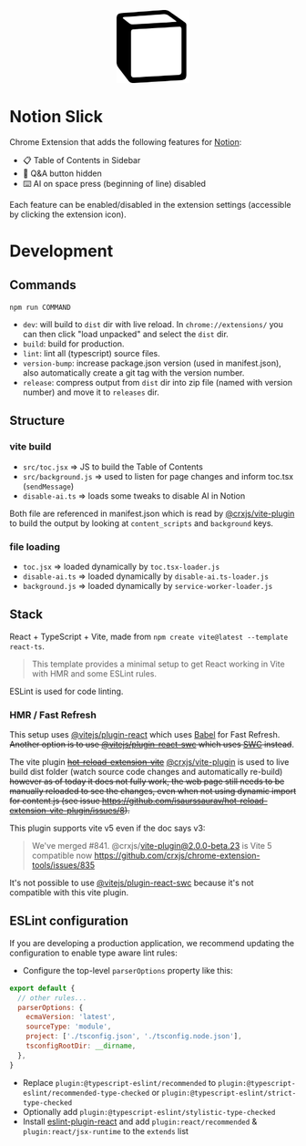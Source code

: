 <p align="center">
	<img src="logo.svg" alt="notion-slick-logo" width="128"/>
</p>

# Notion Slick

Chrome Extension that adds the following features for [Notion](https://www.notion.so/):
- 📋 Table of Contents in Sidebar
- 🚫 Q&A button hidden
- ⌨️ AI on space press (beginning of line) disabled

Each feature can be enabled/disabled in the extension settings (accessible by clicking the extension icon).

# Development

## Commands

`npm run COMMAND`

- `dev`: will build to `dist` dir with live reload. In `chrome://extensions/` you can then click "load unpacked" and select the `dist` dir.
- `build`: build for production.
- `lint`: lint all (typescript) source files.
- `version-bump`: increase package.json version (used in manifest.json), also automatically create a git tag with the version number.
- `release`: compress output from `dist` dir into zip file (named with version number) and move it to `releases` dir.

## Structure

### vite build

- `src/toc.jsx` => JS to build the Table of Contents
- `src/background.js` => used to listen for page changes and inform toc.tsx (`sendMessage`)
- `disable-ai.ts` => loads some tweaks to disable AI in Notion

Both file are referenced in manifest.json which is read by [@crxjs/vite-plugin](https://github.com/crxjs/chrome-extension-tools) to build the output by looking at `content_scripts` and `background` keys.

### file loading

- `toc.jsx` => loaded dynamically by `toc.tsx-loader.js`
- `disable-ai.ts` => loaded dynamically by `disable-ai.ts-loader.js`
- `background.js` => loaded dynamically by `service-worker-loader.js`

## Stack
 
React + TypeScript + Vite, made from `npm create vite@latest --template react-ts`.

> This template provides a minimal setup to get React working in Vite with HMR and some ESLint rules.

ESLint is used for code linting.

### HMR / Fast Refresh

This setup uses [@vitejs/plugin-react](https://github.com/vitejs/vite-plugin-react/blob/main/packages/plugin-react/README.md) which uses [Babel](https://babeljs.io/) for Fast Refresh. ~~Another option is to use [@vitejs/plugin-react-swc](https://github.com/vitejs/vite-plugin-react-swc) which uses [SWC](https://swc.rs/) instead~~.

The vite plugin ~~[hot-reload-extension-vite](https://github.com/isaurssaurav/hot-reload-extension-vite-plugin/)~~ [@crxjs/vite-plugin](https://github.com/crxjs/chrome-extension-tools) is used to live build dist folder (watch source code changes and automatically re-build) ~~however as of today it does not fully work, the web page still needs to be manually reloaded to see the changes, even when not using dynamic import for content.js (see issue https://github.com/isaurssaurav/hot-reload-extension-vite-plugin/issues/8).~~

This plugin supports vite v5 even if the doc says v3:

> We've merged #841. @crxjs/vite-plugin@2.0.0-beta.23 is Vite 5 compatible now
https://github.com/crxjs/chrome-extension-tools/issues/835

It's not possible to use [@vitejs/plugin-react-swc](https://github.com/vitejs/vite-plugin-react-swc) because it's not compatible with this vite plugin.


## ESLint configuration

If you are developing a production application, we recommend updating the configuration to enable type aware lint rules:

- Configure the top-level `parserOptions` property like this:

```js
export default {
  // other rules...
  parserOptions: {
    ecmaVersion: 'latest',
    sourceType: 'module',
    project: ['./tsconfig.json', './tsconfig.node.json'],
    tsconfigRootDir: __dirname,
  },
}
```

- Replace `plugin:@typescript-eslint/recommended` to `plugin:@typescript-eslint/recommended-type-checked` or `plugin:@typescript-eslint/strict-type-checked`
- Optionally add `plugin:@typescript-eslint/stylistic-type-checked`
- Install [eslint-plugin-react](https://github.com/jsx-eslint/eslint-plugin-react) and add `plugin:react/recommended` & `plugin:react/jsx-runtime` to the `extends` list

